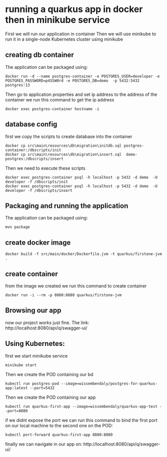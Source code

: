 # running a quarkus app in docker then in minikube service

First we will run our application in container Then we will use minikube to run it in a single-node Kubernetes cluster using minikube


## creating db container

The application can be packaged using:
```shell script
docker run -d --name postgres-container -e POSTGRES_USER=developer -e POSTGRES_PASSWORD=p4SSW0rd -e POSTGRES_DB=demo  -p 5432:5432 postgres:13
```
Then go to application properties and set ip address to the address of the container
we run this command to get the ip address
```shell script
docker exec postgres-container hostname -i
```
## database config
first we copy the scripts to create database into the container
```shell script
docker cp src\main\resources\db\migration\initdb.sql postgres-container:/dbscripts/init
docker cp src\main\resources\db\migration\insert.sql  demo-postgres:/dbscripts/insert
```
Then we need to execute these scripts
```shell script 
docker exec postgres-container psql -h localhost -p 5432 -d demo  -U developer -f /dbscripts/init
docker exec postgres-container psql -h localhost -p 5432 -d demo  -U developer -f /dbscripts/insert
```


## Packaging and running the application

The application can be packaged using:
```shell script
mvn package
```

## create docker image 
```shell script
docker build -f src/main/docker/Dockerfile.jvm -t quarkus/firstone-jvm .
```

## create container
from the image we created we run this command to create container
```shell script
docker run -i --rm -p 8080:8080 quarkus/firstone-jvm
```

## Browsing our app 
now our project works just fine. The link:
http://localhost:8080/api/q/swagger-ui/


## Using Kubernetes:
first we start minikube service
```shell script
minikube start
```
Then we create the POD containing our bd
```shell script
kubectl run postgres-pod --image=wissembendaly/postgres-for-quarkus-app:latest --port=5432
```

Then we create the POD containing our app
```shell script
kubectl run quarkus-first-app --image=wissembendaly/quarkus-app-test --port=8080
```

if we didnt expose the port we can run this command to bind the first port on our local machine to the second one on the POD:
```shell script
kubectl port-forward quarkus-first-app 8080:8080
```
 finally we can navigate in our app on:
 http://localhost:8080/api/q/swagger-ui/
